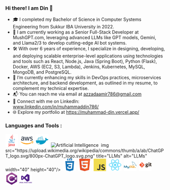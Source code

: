 ### Hi there! I am Din 👋

- 🎓 I completed my Bachelor of Science in Computer Systems Engineering from Sukkur IBA University in 2022.
- 💼 I am currently working as a Senior Full-Stack Developer at MushGPT.com, leveraging advanced LLMs like GPT models, Gemini, and Llama2/3 to develop cutting-edge AI bot systems.
- 🛠️ With over 6 years of experience, I specialize in designing, developing, and deploying scalable enterprise-level applications using technologies and tools such as React, Node.js, Java (Spring Boot), Python (Flask), Docker, AWS (EC2, S3, Lambda), Jenkins, Kubernetes, MySQL, MongoDB, and PostgreSQL.
- 🌱 I’m currently enhancing my skills in DevOps practices, microservices architecture, and backend development, as outlined in my resume, to complement my technical expertise.
- 📬 You can reach me via email at azzadaamir786@gmail.com
- 🔗 Connect with me on LinkedIn: www.linkedin.com/in/muhammaddin786/
- 🌐 Explore my portfolio at https://muhammad-din.vercel.app/

### Languages and Tools :
<div>
  <img src="https://github.com/devicons/devicon/blob/master/icons/java/java-original-wordmark.svg" title="Java" alt="Java" width="40" height="40"/>&nbsp;
  <img src="https://github.com/devicons/devicon/blob/master/icons/amazonwebservices/amazonwebservices-original-wordmark.svg" title="AWS" alt="AWS" width="40" height="40"/>&nbsp;
  <img src="https://github.com/devicons/devicon/blob/master/icons/docker/docker-plain.svg" title="AWS" alt="AWS" width="40" height="40"/>&nbsp;
  <img src="https://skillicons.dev/icons?i=ai" title="Artificial Intelligence" alt="Artificial Intelligence" width="40" height="40"/>&nbsp;
   img src="https://upload.wikimedia.org/wikipedia/commons/thumb/a/ab/ChatGPT_logo.svg/800px-ChatGPT_logo.svg.png" title="LLMs" alt="LLMs" width="40" height="40"/>&nbsp;
  <img src="https://github.com/devicons/devicon/blob/master/icons/css3/css3-plain-wordmark.svg"  title="CSS3" alt="CSS" width="40" height="40"/>&nbsp;
  <img src="https://github.com/devicons/devicon/blob/master/icons/html5/html5-original.svg" title="HTML5" alt="HTML" width="40" height="40"/>&nbsp;
  <img src="https://github.com/devicons/devicon/blob/master/icons/javascript/javascript-original.svg" title="JavaScript" alt="JavaScript" width="40" height="40"/>&nbsp;
   <img src="https://github.com/devicons/devicon/blob/master/icons/react/react-original.svg" title="HTML5" alt="HTML" width="40" height="40"/>&nbsp;
  <img src="https://github.com/devicons/devicon/blob/master/icons/mysql/mysql-original-wordmark.svg" title="MySQL"  alt="MySQL" width="40" height="40"/>&nbsp;
  <img src="https://github.com/devicons/devicon/blob/master/icons/git/git-original-wordmark.svg" title="Git" **alt="Git" width="40" height="40"/> 
  <img src="https://github.com/devicons/devicon/blob/master/icons/csharp/csharp-original.svg" title="csharp" **alt="csharp" width="40" height="40"/>  
  <img src="https://github.com/devicons/devicon/blob/master/icons/visualstudio/visualstudio-plain-wordmark.svg" title="visualstudio" **alt="VisualStudio" width="40" height="40"/>
  
</div>
  

  

